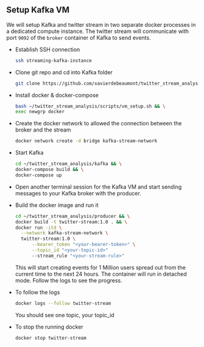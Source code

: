## Setup Kafka VM

We will setup Kafka and twitter stream in two separate docker processes in a dedicated compute instance. The twitter stream will communicate with port `9092` of the `broker` container of Kafka to send events.

- Establish SSH connection

  ```bash
  ssh streaming-kafka-instance
  ```

- Clone git repo and cd into Kafka folder

  ```bash
  git clone https://github.com/xavierdebeaumont/twitter_stream_analysis.git && \
  ```

- Install docker & docker-compose

  ```bash
  bash ~/twitter_stream_analysis/scripts/vm_setup.sh && \
  exec newgrp docker
  ```

- Create the docker network to allowed the connection between the broker and the stream

  ```bash
  docker network create -d bridge kafka-stream-network
  ```

<!-- - Setup Kafka Address
  ```bash
  export KAFKA_ADDRESS= "<your-kafka-address>"
  ``` -->

- Start Kafka 

  ```bash
  cd ~/twitter_stream_analysis/kafka && \
  docker-compose build && \
  docker-compose up 
  ```

- Open another terminal session for the Kafka VM and start sending messages to your Kafka broker with the producer.

- Build the docker image and run it
  ```bash
  cd ~/twitter_stream_analysis/producer && \
  docker build -t twitter-stream:1.0 . && \
  docker run -itd \
    --network kafka-stream-network \
    twitter-stream:1.0 \
        --bearer_token "<your-bearer-token>" \
        --topic_id "<your-topic-id>"
        --stream_rule "<your-stream-rule>"
  ```

    This will start creating events for 1 Million users spread out from the current time to the next 24 hours. 
  The container will run in detached mode. Follow the logs to see the progress.

- To follow the logs

  ```bash
  docker logs --follow twitter-stream
  ```

    You should see one topic, your topic_id

- To stop the running docker

  ```bash
  docker stop twitter-stream
  ```